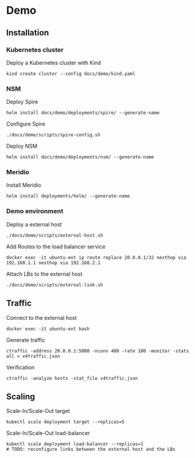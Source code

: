 # Demo

## Installation

### Kubernetes cluster

Deploy a Kubernetes cluster with Kind
```
kind create cluster --config docs/demo/kind.yaml
```

### NSM

Deploy Spire
```
helm install docs/demo/deployments/spire/ --generate-name
```

Configure Spire
```
./docs/demo/scripts/spire-config.sh
```

Deploy NSM
```
helm install docs/demo/deployments/nsm/ --generate-name
```

### Meridio

Install Meridio
```
helm install deployments/helm/ --generate-name
```

### Demo environment

Deploy a external host
```
./docs/demo/scripts/external-host.sh
```

Add Routes to the load balancer service
```
docker exec -it ubuntu-ext ip route replace 20.0.0.1/32 nexthop via 192.168.1.1 nexthop via 192.168.2.1
```

Attach LBs to the external host
```
./docs/demo/scripts/external-link.sh
```

## Traffic

Connect to the external host
```
docker exec -it ubuntu-ext bash
```

Generate traffic
```
ctraffic -address 20.0.0.1:5000 -nconn 400 -rate 100 -monitor -stats all > v4traffic.json
```

Verification
```
ctraffic -analyze hosts -stat_file v4traffic.json
```

## Scaling

Scale-In/Scale-Out target
```
kubectl scale deployment target --replicas=5
```

Scale-In/Scale-Out load-balancer
```
kubectl scale deployment load-balancer --replicas=1
# TODO: reconfigure links between the external host and the LBs
```
